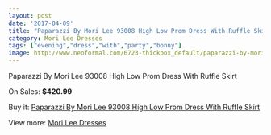 ```yaml
---
layout: post
date: '2017-04-09'
title: "Paparazzi By Mori Lee 93008 High Low Prom Dress With Ruffle Skirt"
category: Mori Lee Dresses
tags: ["evening","dress","with","party","bonny"]
image: http://www.neoformal.com/6723-thickbox_default/paparazzi-by-mori-lee-93008-high-low-prom-dress-with-ruffle-skirt.jpg
---
```

Paparazzi By Mori Lee 93008 High Low Prom Dress With Ruffle Skirt

On Sales: **$420.99**
<a href="https://www.neoformal.com/en/mori-lee-dresses/2429-paparazzi-by-mori-lee-93008-high-low-prom-dress-with-ruffle-skirt.html"><amp-img layout="responsive" width="600" height="600" src="//www.neoformal.com/6723-thickbox_default/paparazzi-by-mori-lee-93008-high-low-prom-dress-with-ruffle-skirt.jpg" alt="Paparazzi By Mori Lee 93008 High Low Prom Dress With Ruffle Skirt 0" /></a>
<a href="https://www.neoformal.com/en/mori-lee-dresses/2429-paparazzi-by-mori-lee-93008-high-low-prom-dress-with-ruffle-skirt.html"><amp-img layout="responsive" width="600" height="600" src="//www.neoformal.com/6726-thickbox_default/paparazzi-by-mori-lee-93008-high-low-prom-dress-with-ruffle-skirt.jpg" alt="Paparazzi By Mori Lee 93008 High Low Prom Dress With Ruffle Skirt 1" /></a>
<a href="https://www.neoformal.com/en/mori-lee-dresses/2429-paparazzi-by-mori-lee-93008-high-low-prom-dress-with-ruffle-skirt.html"><amp-img layout="responsive" width="600" height="600" src="//www.neoformal.com/6725-thickbox_default/paparazzi-by-mori-lee-93008-high-low-prom-dress-with-ruffle-skirt.jpg" alt="Paparazzi By Mori Lee 93008 High Low Prom Dress With Ruffle Skirt 2" /></a>
<a href="https://www.neoformal.com/en/mori-lee-dresses/2429-paparazzi-by-mori-lee-93008-high-low-prom-dress-with-ruffle-skirt.html"><amp-img layout="responsive" width="600" height="600" src="//www.neoformal.com/6724-thickbox_default/paparazzi-by-mori-lee-93008-high-low-prom-dress-with-ruffle-skirt.jpg" alt="Paparazzi By Mori Lee 93008 High Low Prom Dress With Ruffle Skirt 3" /></a>

Buy it: [Paparazzi By Mori Lee 93008 High Low Prom Dress With Ruffle Skirt](https://www.neoformal.com/en/mori-lee-dresses/2429-paparazzi-by-mori-lee-93008-high-low-prom-dress-with-ruffle-skirt.html "Paparazzi By Mori Lee 93008 High Low Prom Dress With Ruffle Skirt")

View more: [Mori Lee Dresses](https://www.neoformal.com/en/22-mori-lee-dresses "Mori Lee Dresses")